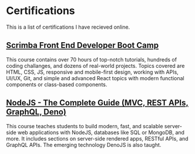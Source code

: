 # Certifications
This is a list of certifications I have recieved online.

## [Scrimba Front End Developer Boot Camp](https://scrimba.com/certificate/uQmvNMCG/gfrontend)
This course contains over 70 hours of top-notch tutorials, hundreds of coding challanges, and dozens of real-world projects. Topics covered are HTML, CSS, JS, responsive and mobile-first design, working with APIs, UI/UX, Git, and simple and advanced React topics with modern functional components or class-based components.

## [NodeJS - The Complete Guide (MVC, REST APIs, GraphQL, Deno)](https://www.udemy.com/course/nodejs-the-complete-guide)
This course teaches students to build modern, fast, and scalable server-side web applications with NodeJS, databases like SQL or MongoDB, and more. It includes sections on server-side rendered apps, RESTful APIs, and GraphQL APIs. The emerging technology DenoJS is also taught.
